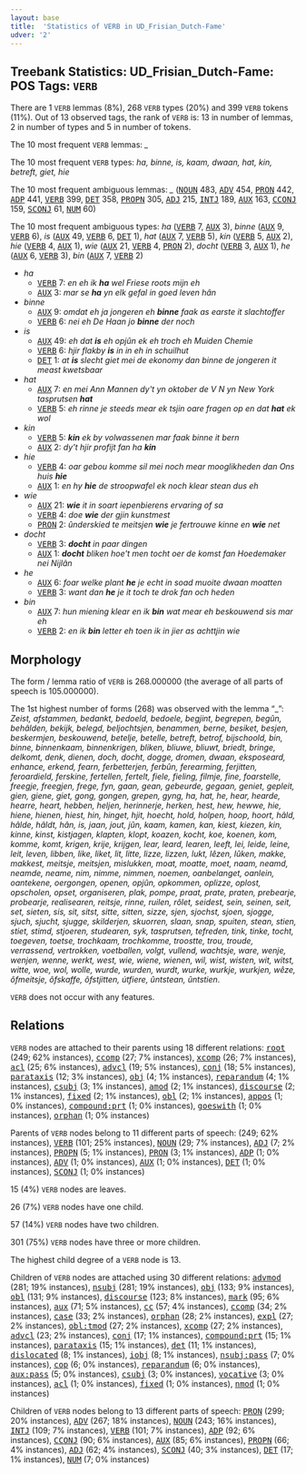 ```yaml
---
layout: base
title:  'Statistics of VERB in UD_Frisian_Dutch-Fame'
udver: '2'
---
```


## Treebank Statistics: UD_Frisian_Dutch-Fame: POS Tags: `VERB`

There are 1 `VERB` lemmas (8%), 268 `VERB` types (20%) and 399 `VERB` tokens (11%).
Out of 13 observed tags, the rank of `VERB` is: 13 in number of lemmas, 2 in number of types and 5 in number of tokens.

The 10 most frequent `VERB` lemmas: <em>_</em>

The 10 most frequent `VERB` types:  <em>ha, binne, is, kaam, dwaan, hat, kin, betreft, giet, hie</em>

The 10 most frequent ambiguous lemmas: <em>_</em> (<tt><a href="qfn_fame-pos-NOUN.html">NOUN</a></tt> 483, <tt><a href="qfn_fame-pos-ADV.html">ADV</a></tt> 454, <tt><a href="qfn_fame-pos-PRON.html">PRON</a></tt> 442, <tt><a href="qfn_fame-pos-ADP.html">ADP</a></tt> 441, <tt><a href="qfn_fame-pos-VERB.html">VERB</a></tt> 399, <tt><a href="qfn_fame-pos-DET.html">DET</a></tt> 358, <tt><a href="qfn_fame-pos-PROPN.html">PROPN</a></tt> 305, <tt><a href="qfn_fame-pos-ADJ.html">ADJ</a></tt> 215, <tt><a href="qfn_fame-pos-INTJ.html">INTJ</a></tt> 189, <tt><a href="qfn_fame-pos-AUX.html">AUX</a></tt> 163, <tt><a href="qfn_fame-pos-CCONJ.html">CCONJ</a></tt> 159, <tt><a href="qfn_fame-pos-SCONJ.html">SCONJ</a></tt> 61, <tt><a href="qfn_fame-pos-NUM.html">NUM</a></tt> 60)

The 10 most frequent ambiguous types:  <em>ha</em> (<tt><a href="qfn_fame-pos-VERB.html">VERB</a></tt> 7, <tt><a href="qfn_fame-pos-AUX.html">AUX</a></tt> 3), <em>binne</em> (<tt><a href="qfn_fame-pos-AUX.html">AUX</a></tt> 9, <tt><a href="qfn_fame-pos-VERB.html">VERB</a></tt> 6), <em>is</em> (<tt><a href="qfn_fame-pos-AUX.html">AUX</a></tt> 49, <tt><a href="qfn_fame-pos-VERB.html">VERB</a></tt> 6, <tt><a href="qfn_fame-pos-DET.html">DET</a></tt> 1), <em>hat</em> (<tt><a href="qfn_fame-pos-AUX.html">AUX</a></tt> 7, <tt><a href="qfn_fame-pos-VERB.html">VERB</a></tt> 5), <em>kin</em> (<tt><a href="qfn_fame-pos-VERB.html">VERB</a></tt> 5, <tt><a href="qfn_fame-pos-AUX.html">AUX</a></tt> 2), <em>hie</em> (<tt><a href="qfn_fame-pos-VERB.html">VERB</a></tt> 4, <tt><a href="qfn_fame-pos-AUX.html">AUX</a></tt> 1), <em>wie</em> (<tt><a href="qfn_fame-pos-AUX.html">AUX</a></tt> 21, <tt><a href="qfn_fame-pos-VERB.html">VERB</a></tt> 4, <tt><a href="qfn_fame-pos-PRON.html">PRON</a></tt> 2), <em>docht</em> (<tt><a href="qfn_fame-pos-VERB.html">VERB</a></tt> 3, <tt><a href="qfn_fame-pos-AUX.html">AUX</a></tt> 1), <em>he</em> (<tt><a href="qfn_fame-pos-AUX.html">AUX</a></tt> 6, <tt><a href="qfn_fame-pos-VERB.html">VERB</a></tt> 3), <em>bin</em> (<tt><a href="qfn_fame-pos-AUX.html">AUX</a></tt> 7, <tt><a href="qfn_fame-pos-VERB.html">VERB</a></tt> 2)


* <em>ha</em>
  * <tt><a href="qfn_fame-pos-VERB.html">VERB</a></tt> 7: <em>en eh ik <b>ha</b> wel Friese roots mijn eh</em>
  * <tt><a href="qfn_fame-pos-AUX.html">AUX</a></tt> 3: <em>mar se <b>ha</b> yn elk gefal in goed leven hân</em>
* <em>binne</em>
  * <tt><a href="qfn_fame-pos-AUX.html">AUX</a></tt> 9: <em>omdat eh ja jongeren eh <b>binne</b> faak as earste it slachtoffer</em>
  * <tt><a href="qfn_fame-pos-VERB.html">VERB</a></tt> 6: <em>nei eh De Haan jo <b>binne</b> der noch</em>
* <em>is</em>
  * <tt><a href="qfn_fame-pos-AUX.html">AUX</a></tt> 49: <em>eh dat <b>is</b> eh opjûn ek eh troch eh Muiden Chemie</em>
  * <tt><a href="qfn_fame-pos-VERB.html">VERB</a></tt> 6: <em>hjir flakby <b>is</b> in in eh in schuilhut</em>
  * <tt><a href="qfn_fame-pos-DET.html">DET</a></tt> 1: <em>at <b>is</b> slecht giet mei de ekonomy dan binne de jongeren it meast kwetsbaar</em>
* <em>hat</em>
  * <tt><a href="qfn_fame-pos-AUX.html">AUX</a></tt> 7: <em>en mei Ann Mannen dy't yn oktober de V N yn New York tasprutsen <b>hat</b></em>
  * <tt><a href="qfn_fame-pos-VERB.html">VERB</a></tt> 5: <em>eh rinne je steeds mear ek tsjin oare fragen op en dat <b>hat</b> ek wol</em>
* <em>kin</em>
  * <tt><a href="qfn_fame-pos-VERB.html">VERB</a></tt> 5: <em><b>kin</b> ek by volwassenen mar faak binne it bern</em>
  * <tt><a href="qfn_fame-pos-AUX.html">AUX</a></tt> 2: <em>dy't hjir profijt fan ha <b>kin</b></em>
* <em>hie</em>
  * <tt><a href="qfn_fame-pos-VERB.html">VERB</a></tt> 4: <em>oar gebou komme sil mei noch mear mooglikheden dan Ons huis <b>hie</b></em>
  * <tt><a href="qfn_fame-pos-AUX.html">AUX</a></tt> 1: <em>en hy <b>hie</b> de stroopwafel ek noch klear stean dus eh</em>
* <em>wie</em>
  * <tt><a href="qfn_fame-pos-AUX.html">AUX</a></tt> 21: <em><b>wie</b> it in soart iepenbierens ervaring of sa</em>
  * <tt><a href="qfn_fame-pos-VERB.html">VERB</a></tt> 4: <em>doe <b>wie</b> der gjin kunstmest</em>
  * <tt><a href="qfn_fame-pos-PRON.html">PRON</a></tt> 2: <em>ûnderskied te meitsjen <b>wie</b> je fertrouwe kinne en <b>wie</b> net</em>
* <em>docht</em>
  * <tt><a href="qfn_fame-pos-VERB.html">VERB</a></tt> 3: <em><b>docht</b> in paar dingen</em>
  * <tt><a href="qfn_fame-pos-AUX.html">AUX</a></tt> 1: <em><b>docht</b> bliken hoe't men tocht oer de komst fan Hoedemaker nei Nijlân</em>
* <em>he</em>
  * <tt><a href="qfn_fame-pos-AUX.html">AUX</a></tt> 6: <em>foar welke plant <b>he</b> je echt in soad muoite dwaan moatten</em>
  * <tt><a href="qfn_fame-pos-VERB.html">VERB</a></tt> 3: <em>want dan <b>he</b> je it toch te drok fan och heden</em>
* <em>bin</em>
  * <tt><a href="qfn_fame-pos-AUX.html">AUX</a></tt> 7: <em>hun miening klear en ik <b>bin</b> wat mear eh beskouwend sis mar eh</em>
  * <tt><a href="qfn_fame-pos-VERB.html">VERB</a></tt> 2: <em>en ik <b>bin</b> letter eh toen ik in jier as achttjin wie</em>

## Morphology

The form / lemma ratio of `VERB` is 268.000000 (the average of all parts of speech is 105.000000).

The 1st highest number of forms (268) was observed with the lemma “_”: <em>Zeist, afstammen, bedankt, bedoeld, bedoele, begjint, begrepen, begûn, behâlden, bekijk, belegd, beljochtsjen, benammen, berne, besiket, besjen, beskermjen, beskouwend, betelje, betelle, betreft, betrof, bijschoold, bin, binne, binnenkaam, binnenkrigen, bliken, bliuwe, bliuwt, briedt, bringe, delkomt, denk, dienen, doch, docht, dogge, dromen, dwaan, eksposeard, enhance, erkend, fearn, ferbetterjen, ferbûn, ferearming, ferjitten, feroardield, ferskine, fertellen, fertelt, fiele, fieling, filmje, fine, foarstelle, freegje, freegjen, frege, fyn, gaan, gean, gebeurde, gegaan, geniet, gepleit, gien, giene, giet, gong, gongen, grepen, gyng, ha, hat, he, hear, hearde, hearre, heart, hebben, heljen, herinnerje, herken, hest, hew, hewwe, hie, hiene, hienen, hiest, hin, hinget, hjit, hoecht, hold, holpen, hoop, hoort, hâld, hâlde, hâldt, hân, is, jaan, jout, jûn, kaam, kamen, kan, kiest, kiezen, kin, kinne, kinst, kistjagen, klapten, klopt, koazen, kocht, koe, koenen, kom, komme, komt, krigen, krije, krijgen, lear, leard, learen, leeft, lei, leide, leine, leit, leven, libben, like, liket, lit, litte, lizze, lizzen, lukt, lêzen, lûken, makke, makkest, meitsje, meitsjen, mislukken, moat, moatte, moet, naam, neamd, neamde, neame, nim, nimme, nimmen, noemen, oanbelanget, oanlein, oantekene, oergongen, openen, opjûn, opkommen, oplizze, oplost, opscholen, opset, organiseren, plak, pompe, praat, prate, praten, prebearje, probearje, realisearen, reitsje, rinne, ruilen, rôlet, seidest, sein, seinen, seit, set, sieten, sis, sit, sitst, sitte, sitten, sizze, sjen, sjochst, sjoen, sjogge, sjuch, sjucht, sjugge, skilderjen, skuorren, slaan, snap, spuiten, stean, stien, stiet, stimd, stjoeren, studearen, syk, tasprutsen, tefreden, tink, tinke, tocht, toegeven, toetse, trochkaam, trochkomme, troostte, trou, troude, verrassend, vertrokken, voetballen, volgt, vullend, wachtsje, ware, wenje, wenjen, wenne, werkt, west, wie, wiene, wienen, wil, wist, wisten, wit, witst, witte, woe, wol, wolle, wurde, wurden, wurdt, wurke, wurkje, wurkjen, wêze, ôfmeitsje, ôfskaffe, ôfstjitten, útfiere, ûntstean, ûntstien</em>.

`VERB` does not occur with any features.


## Relations

`VERB` nodes are attached to their parents using 18 different relations: <tt><a href="qfn_fame-dep-root.html">root</a></tt> (249; 62% instances), <tt><a href="qfn_fame-dep-ccomp.html">ccomp</a></tt> (27; 7% instances), <tt><a href="qfn_fame-dep-xcomp.html">xcomp</a></tt> (26; 7% instances), <tt><a href="qfn_fame-dep-acl.html">acl</a></tt> (25; 6% instances), <tt><a href="qfn_fame-dep-advcl.html">advcl</a></tt> (19; 5% instances), <tt><a href="qfn_fame-dep-conj.html">conj</a></tt> (18; 5% instances), <tt><a href="qfn_fame-dep-parataxis.html">parataxis</a></tt> (12; 3% instances), <tt><a href="qfn_fame-dep-obj.html">obj</a></tt> (4; 1% instances), <tt><a href="qfn_fame-dep-reparandum.html">reparandum</a></tt> (4; 1% instances), <tt><a href="qfn_fame-dep-csubj.html">csubj</a></tt> (3; 1% instances), <tt><a href="qfn_fame-dep-amod.html">amod</a></tt> (2; 1% instances), <tt><a href="qfn_fame-dep-discourse.html">discourse</a></tt> (2; 1% instances), <tt><a href="qfn_fame-dep-fixed.html">fixed</a></tt> (2; 1% instances), <tt><a href="qfn_fame-dep-obl.html">obl</a></tt> (2; 1% instances), <tt><a href="qfn_fame-dep-appos.html">appos</a></tt> (1; 0% instances), <tt><a href="qfn_fame-dep-compound-prt.html">compound:prt</a></tt> (1; 0% instances), <tt><a href="qfn_fame-dep-goeswith.html">goeswith</a></tt> (1; 0% instances), <tt><a href="qfn_fame-dep-orphan.html">orphan</a></tt> (1; 0% instances)

Parents of `VERB` nodes belong to 11 different parts of speech:  (249; 62% instances), <tt><a href="qfn_fame-pos-VERB.html">VERB</a></tt> (101; 25% instances), <tt><a href="qfn_fame-pos-NOUN.html">NOUN</a></tt> (29; 7% instances), <tt><a href="qfn_fame-pos-ADJ.html">ADJ</a></tt> (7; 2% instances), <tt><a href="qfn_fame-pos-PROPN.html">PROPN</a></tt> (5; 1% instances), <tt><a href="qfn_fame-pos-PRON.html">PRON</a></tt> (3; 1% instances), <tt><a href="qfn_fame-pos-ADP.html">ADP</a></tt> (1; 0% instances), <tt><a href="qfn_fame-pos-ADV.html">ADV</a></tt> (1; 0% instances), <tt><a href="qfn_fame-pos-AUX.html">AUX</a></tt> (1; 0% instances), <tt><a href="qfn_fame-pos-DET.html">DET</a></tt> (1; 0% instances), <tt><a href="qfn_fame-pos-SCONJ.html">SCONJ</a></tt> (1; 0% instances)

15 (4%) `VERB` nodes are leaves.

26 (7%) `VERB` nodes have one child.

57 (14%) `VERB` nodes have two children.

301 (75%) `VERB` nodes have three or more children.

The highest child degree of a `VERB` node is 13.

Children of `VERB` nodes are attached using 30 different relations: <tt><a href="qfn_fame-dep-advmod.html">advmod</a></tt> (281; 19% instances), <tt><a href="qfn_fame-dep-nsubj.html">nsubj</a></tt> (281; 19% instances), <tt><a href="qfn_fame-dep-obj.html">obj</a></tt> (133; 9% instances), <tt><a href="qfn_fame-dep-obl.html">obl</a></tt> (131; 9% instances), <tt><a href="qfn_fame-dep-discourse.html">discourse</a></tt> (123; 8% instances), <tt><a href="qfn_fame-dep-mark.html">mark</a></tt> (95; 6% instances), <tt><a href="qfn_fame-dep-aux.html">aux</a></tt> (71; 5% instances), <tt><a href="qfn_fame-dep-cc.html">cc</a></tt> (57; 4% instances), <tt><a href="qfn_fame-dep-ccomp.html">ccomp</a></tt> (34; 2% instances), <tt><a href="qfn_fame-dep-case.html">case</a></tt> (33; 2% instances), <tt><a href="qfn_fame-dep-orphan.html">orphan</a></tt> (28; 2% instances), <tt><a href="qfn_fame-dep-expl.html">expl</a></tt> (27; 2% instances), <tt><a href="qfn_fame-dep-obl-tmod.html">obl:tmod</a></tt> (27; 2% instances), <tt><a href="qfn_fame-dep-xcomp.html">xcomp</a></tt> (27; 2% instances), <tt><a href="qfn_fame-dep-advcl.html">advcl</a></tt> (23; 2% instances), <tt><a href="qfn_fame-dep-conj.html">conj</a></tt> (17; 1% instances), <tt><a href="qfn_fame-dep-compound-prt.html">compound:prt</a></tt> (15; 1% instances), <tt><a href="qfn_fame-dep-parataxis.html">parataxis</a></tt> (15; 1% instances), <tt><a href="qfn_fame-dep-det.html">det</a></tt> (11; 1% instances), <tt><a href="qfn_fame-dep-dislocated.html">dislocated</a></tt> (8; 1% instances), <tt><a href="qfn_fame-dep-iobj.html">iobj</a></tt> (8; 1% instances), <tt><a href="qfn_fame-dep-nsubj-pass.html">nsubj:pass</a></tt> (7; 0% instances), <tt><a href="qfn_fame-dep-cop.html">cop</a></tt> (6; 0% instances), <tt><a href="qfn_fame-dep-reparandum.html">reparandum</a></tt> (6; 0% instances), <tt><a href="qfn_fame-dep-aux-pass.html">aux:pass</a></tt> (5; 0% instances), <tt><a href="qfn_fame-dep-csubj.html">csubj</a></tt> (3; 0% instances), <tt><a href="qfn_fame-dep-vocative.html">vocative</a></tt> (3; 0% instances), <tt><a href="qfn_fame-dep-acl.html">acl</a></tt> (1; 0% instances), <tt><a href="qfn_fame-dep-fixed.html">fixed</a></tt> (1; 0% instances), <tt><a href="qfn_fame-dep-nmod.html">nmod</a></tt> (1; 0% instances)

Children of `VERB` nodes belong to 13 different parts of speech: <tt><a href="qfn_fame-pos-PRON.html">PRON</a></tt> (299; 20% instances), <tt><a href="qfn_fame-pos-ADV.html">ADV</a></tt> (267; 18% instances), <tt><a href="qfn_fame-pos-NOUN.html">NOUN</a></tt> (243; 16% instances), <tt><a href="qfn_fame-pos-INTJ.html">INTJ</a></tt> (109; 7% instances), <tt><a href="qfn_fame-pos-VERB.html">VERB</a></tt> (101; 7% instances), <tt><a href="qfn_fame-pos-ADP.html">ADP</a></tt> (92; 6% instances), <tt><a href="qfn_fame-pos-CCONJ.html">CCONJ</a></tt> (90; 6% instances), <tt><a href="qfn_fame-pos-AUX.html">AUX</a></tt> (85; 6% instances), <tt><a href="qfn_fame-pos-PROPN.html">PROPN</a></tt> (66; 4% instances), <tt><a href="qfn_fame-pos-ADJ.html">ADJ</a></tt> (62; 4% instances), <tt><a href="qfn_fame-pos-SCONJ.html">SCONJ</a></tt> (40; 3% instances), <tt><a href="qfn_fame-pos-DET.html">DET</a></tt> (17; 1% instances), <tt><a href="qfn_fame-pos-NUM.html">NUM</a></tt> (7; 0% instances)

